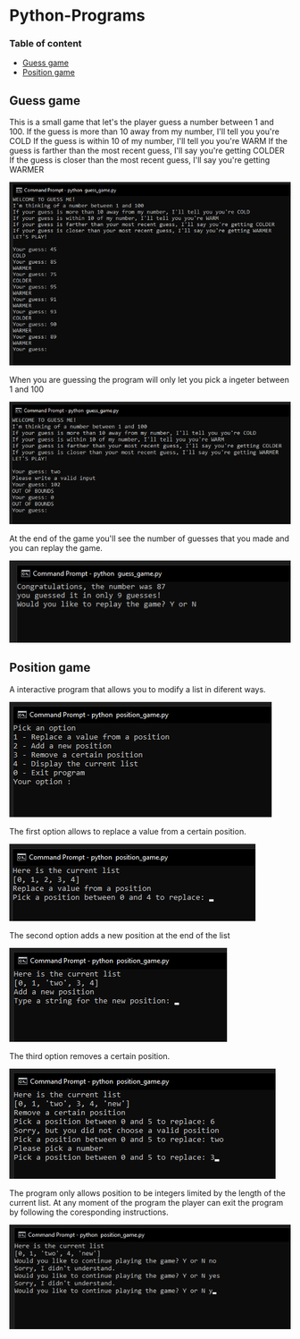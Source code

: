 # Python-Programs

### Table of content

- [Guess game](#Guess-game)
- [Position game](#Position-game)

## Guess game

This is a small game that let's the player guess a number between 1 and 100.
If the guess is more than 10 away from my number, I'll tell you you're COLD
If the guess is within 10 of my number, I'll tell you you're WARM
If the guess is farther than the most recent guess, I'll say you're getting COLDER
If the guess is closer than the most recent guess, I'll say you're getting WARMER

<img src = "https://github.com/PaulaB03/Python-Programs/blob/main/images/guess_game_1.png"> 

When you are guessing the program will only let you pick a ingeter between 1 and 100

<img src = "https://github.com/PaulaB03/Python-Programs/blob/main/images/guess_game_errors.png">

At the end of the game you'll see the number of guesses that you made and you can replay the game.

<img src = "https://github.com/PaulaB03/Python-Programs/blob/main/images/guess_game_2.png">


## Position game

A interactive program that allows you to modify a list in diferent ways.

<img src = "https://github.com/PaulaB03/Python-Programs/blob/main/images/position1.png">

 The first option allows to replace a value from a certain position.
 
 <img src = "https://github.com/PaulaB03/Python-Programs/blob/main/images/position2.png">
 
 The second option adds a new position at the end of the list
 
 <img src = "https://github.com/PaulaB03/Python-Programs/blob/main/images/position4.png">
 
 The third option removes a certain position.
 
 <img src = "https://github.com/PaulaB03/Python-Programs/blob/main/images/position3.png">
 
 The program only allows position to be integers limited by the length of the current list.
 At any moment of the program the player can exit the program by following the coresponding instructions.
 
 <img src = "https://github.com/PaulaB03/Python-Programs/blob/main/images/position5.png">

